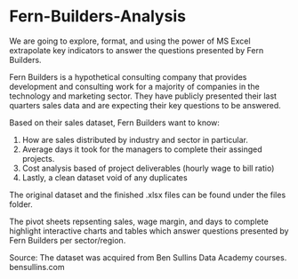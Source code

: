 # Fern-Builders-Analysis

We are going to explore, format, and using the power of MS Excel extrapolate key indicators to answer the questions presented by Fern Builders. 

Fern Builders is a hypothetical consulting company that provides development and consulting work for a majority of companies in the technology and marketing sector. They have publicly presented their last quarters sales data and are expecting their key questions to be answered.

Based on their sales dataset, Fern Builders want to know:
1. How are sales distributed by industry and sector in particular. 
2. Average days it took for the managers to complete their assinged projects. 
3. Cost analysis based of project deliverables (hourly wage to bill ratio)
4. Lastly, a clean dataset void of any duplicates

The original dataset and the finished .xlsx files can be found under the files folder. 

The pivot sheets repsenting sales, wage margin, and days to complete highlight interactive charts and tables which answer questions presented by Fern Builders per sector/region.

Source: 
The dataset was acquired from Ben Sullins Data Academy courses.
bensullins.com


